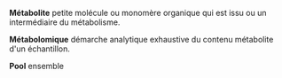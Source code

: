 __Métabolite__ petite molécule ou monomère organique qui est issu ou un intermédiaire du métabolisme.

__Métabolomique__ démarche analytique exhaustive du contenu métabolite d'un échantillon.

__Pool__ ensemble
